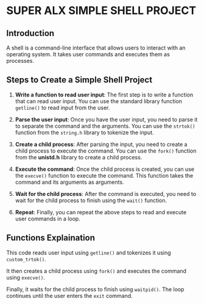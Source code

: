 # SUPER ALX SIMPLE SHELL PROJECT
## Introduction
A shell is a command-line interface that allows users to interact with an operating system. It takes user commands and executes them as processes.

## Steps to Create a Simple Shell Project
1. **Write a function to read user input**: The first step is to write a function that can read user input. You can use the standard library function `getline()` to read input from the user.

2. **Parse the user input**: Once you have the user input, you need to parse it to separate the command and the arguments. You can use the `strtok()` function from the `string.h` library to tokenize the input.

3. **Create a child process**: After parsing the input, you need to create a child process to execute the command. You can use the `fork()` function from the **unistd.h** library to create a child process.

4. **Execute the command**: Once the child process is created, you can use the `execve()` function to execute the command. This function takes the command and its arguments as arguments.

5. **Wait for the child process**: After the command is executed, you need to wait for the child process to finish using the `wait()` function.

6. **Repeat**: Finally, you can repeat the above steps to read and execute user commands in a loop.

## Functions Explaination

This code reads user input using `getline()` and tokenizes it using `custom_trtok()`.

It then creates a child process using `fork()` and executes the command using `execve()`.

Finally, it waits for the child process to finish using `waitpid()`.
The loop continues until the user enters the `exit` command.

